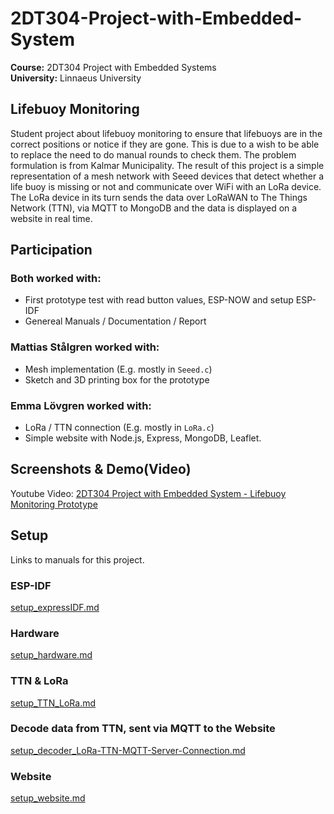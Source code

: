 # 2DT304-Project-with-Embedded-System
**Course:** 2DT304 Project with Embedded Systems  
**University:** Linnaeus University
## Lifebuoy Monitoring
Student project about lifebuoy monitoring to ensure that lifebuoys are in the correct positions or notice if they are gone. This is due to a wish to be able to replace the need to do manual rounds to check them. The problem formulation is from Kalmar Municipality. The result of this project is a simple representation of a mesh network with Seeed devices that detect whether a life buoy is missing or not and communicate over WiFi with an LoRa device. The LoRa device in its turn sends the data over LoRaWAN to The Things Network (TTN), via MQTT to MongoDB and the data is displayed on a website in real time. 

## Participation
### Both worked with:  
- First prototype test with read button values, ESP-NOW and setup ESP-IDF
- Genereal Manuals / Documentation / Report

### Mattias Stålgren worked with:  
- Mesh implementation (E.g. mostly in ```Seeed.c```)
- Sketch and 3D printing box for the prototype

### Emma Lövgren worked with:
- LoRa / TTN connection (E.g. mostly in ```LoRa.c```)
- Simple website with Node.js, Express, MongoDB, Leaflet.

## Screenshots & Demo(Video)
Youtube Video: [2DT304 Project with Embedded System - Lifebuoy Monitoring Prototype](https://youtu.be/HGqFb-Lzu50?si=iPdqgvS2ZUVpU11g)

## Setup
Links to manuals for this project.

### ESP-IDF
[setup_expressIDF.md](setup_espressIDF.md)

### Hardware
[setup_hardware.md](setup_hardware.md)

### TTN & LoRa
[setup_TTN_LoRa.md](setup_TTN_LoRa.md)

### Decode data from TTN, sent via MQTT to the Website
[setup_decoder_LoRa-TTN-MQTT-Server-Connection.md](setup_decoder_LoRa-TTN-MQTT-Server-Connection.md)

### Website
[setup_website.md](setup_website.md)

